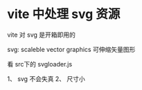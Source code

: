 # vite 中处理 svg 资源

vite 对 svg 是开箱即用的 

svg: scaleble vector graphics 可伸缩矢量图形

看 src下的 svgloader.js

1、 svg 不会失真
2、 尺寸小